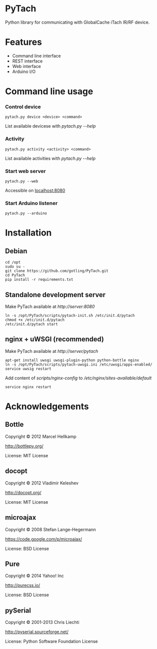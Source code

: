PyTach
================
Python library for communicating with GlobalCache iTach IR/RF device.

Features
================
* Command line interface
* REST interface
* Web interface
* Arduino I/O

Command line usage
================
### Control device
	pytach.py device <device> <command>

List available devicese with *pytach.py --help*

### Activity
	pytach.py activity <activity> <command>

List available activities with *pytach.py --help*

### Start web server
	pytach.py --web

Accessible on [localhost:8080](http://localhost:8080)

### Start Arduino listener
	pytach.py --arduino

Installation
================
Debian
----------------

	cd /opt
	sudo su - 
	git clone https://github.com/gotling/PyTach.git
	cd PyTach
	pip install -r requirements.txt

Standalone development server
----------------
Make PyTach available at *http://server:8080*

	ln -s /opt/PyTach/scripts/pytach-init.sh /etc/init.d/pytach
	chmod +x /etc/init.d/pytach
	/etc/init.d/pytach start

nginx + uWSGI (recommended)
----------------
Make PyTach available at *http://server/pytach*

	apt-get install uwsgi uwsgi-plugin-python python-bottle nginx
	ln -s /opt/PyTach/scripts/pytach-uwsgi.ini /etc/uwsgi/apps-enabled/
	service uwsig restart

Add content of *scripts/nginx-config* to */etc/nginx/sites-available/default*

	service nginx restart

Acknowledgements
================
Bottle
----------------
Copyright © 2012 Marcel Hellkamp

http://bottlepy.org/

License: MIT License

docopt
----------------
Copyright © 2012 Vladimir Keleshev

http://docopt.org/

License: MIT License

microajax
----------------
Copyright © 2008 Stefan Lange-Hegermann

https://code.google.com/p/microajax/

License: BSD License

Pure
----------------
Copyright © 2014 Yahoo! Inc

http://purecss.io/

License: BSD License

pySerial
----------------
Copyright © 2001-2013 Chris Liechti

http://pyserial.sourceforge.net/

License: Python Software Foundation License